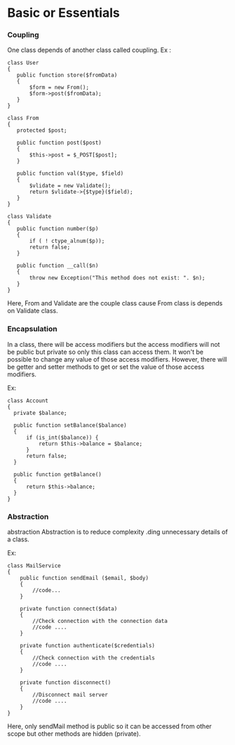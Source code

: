 # Basic or Essentials

### Coupling
 One class depends of another class called coupling.
 Ex : 
 ```
 class User
{
    public function store($fromData)
    {
        $form = new From();
        $form->post($fromData);
    }
}

class From
{
    protected $post;

    public function post($post)
    {
        $this->post = $_POST[$post];
    }

    public function val($type, $field)
    {
        $vlidate = new Validate();
        return $vlidate->{$type}($field);
    }
}

class Validate
{
    public function number($p)
    {
        if ( ! ctype_alnum($p));
        return false;
    }

    public function __call($n)
    {
        throw new Exception("This method does not exist: ". $n);
    }
}

  ```
  Here, From and Validate are the couple class cause From class is depends on Validate class.
  
  ### Encapsulation
  
  In a class, there will be access modifiers but the access modifiers will not be public but private so only this class can access them.
It won't be possible to change any value of those access modifiers. However, there will be getter and setter methods to get or
set the value of those access modifiers.

Ex:
  ```
class Account
{
    private $balance;

    public function setBalance($balance)
    {
        if (is_int($balance)) {
            return $this->balance = $balance;
        }
        return false;
    }

    public function getBalance()
    {
        return $this->balance;
    }
}
```

  ### Abstraction
  abstraction Abstraction is to reduce complexity .ding unnecessary details of a class.
  
  Ex:
```
class MailService
{
    public function sendEmail ($email, $body)
    {
        //code...
    }

    private function connect($data)
    {
        //Check connection with the connection data
        //code ....
    }

    private function authenticate($credentials)
    {
        //Check connection with the credentials
        //code ....
    }

    private function disconnect()
    {
        //Disconnect mail server
        //code ....
    }
}
```
Here, only sendMail method is public so it can be accessed from other scope but other methods are hidden (private).
  
